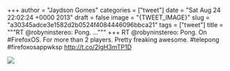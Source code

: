 
+++
author = "Jaydson Gomes"
categories = ["tweet"]
date = "Sat Aug 24 22:02:24 +0000 2013"
draft = false
image = "{TWEET_IMAGE}"
slug = "a30345adce3e1582d2b0524f4084446096bbca21"
tags = ["tweet"]
title = """RT @robyninstereo: Pong. ..."""
+++
RT @robyninstereo: Pong. On #FirefoxOS. For more than 2 players. Pretty freaking awesome. #telepong #firefoxosappwksp http://t.co/2lgH3mTP1D

![](/images/tweet-media/371392072856502273-BSdysynCcAAFrpI.jpg)